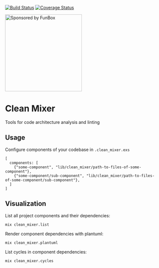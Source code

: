 [![Build Status](https://travis-ci.org/miros/clean_mixer.svg?branch=master)](https://travis-ci.org/miros/clean_mixer)
[![Coverage Status](https://coveralls.io/repos/github/miros/clean_mixer/badge.svg?branch=master)](https://coveralls.io/github/miros/clean_mixer?branch=master)

<a href="https://funbox.ru">
  <img src="http://funbox.ru/badges/sponsored_by_funbox_compact.svg" alt="Sponsored by FunBox" width=250 />
</a>

# Clean Mixer

Tools for code architecture analysis and linting

## Usage

Configure components of your codebase in `.clean_mixer.exs`

```
[
  components: [
    {"some-component", "lib/clean_mixer/path-to-files-of-some-component"},
    {"some-component/sub-component", "lib/clean_mixer/path-to-files-of-some-component/sub-component"},
  ]
]
```

## Visualization

List all project components and their dependencies:

```
mix clean_mixer.list
```

Render component dependencies with plantuml:

```
mix clean_mixer.plantuml
```

List cycles in component dependencies:

```
mix clean_mixer.cycles
```


